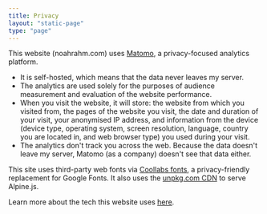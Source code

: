 ```yaml
---
title: Privacy
layout: "static-page"
type: "page"
---
```


This website (noahrahm.com) uses [Matomo](https://matomo.org), a privacy-focused analytics platform.

- It is self-hosted, which means that the data never leaves my server.
- The analytics are used solely for the purposes of audience measurement and evaluation of the website performance.
- When you visit the website, it will store: the website from which you visited from, the pages of the website you visit, the date and duration of your visit, your anonymised IP address, and information from the device (device type, operating system, screen resolution, language, country you are located in, and web browser type) you used during your visit.
- The analytics don't track you across the web. Because the data doesn't leave my server, Matomo (as a company) doesn't see that data either.

This site uses third-party web fonts via [Coollabs fonts](https://fonts.coollabs.io/), a privacy-friendly replacement for Google Fonts. It also uses the [unpkg.com CDN](https://unpkg.com) to serve Alpine.js.

Learn more about the tech this website uses [here](/colophon/).
